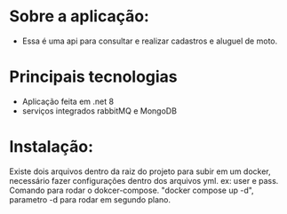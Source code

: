 # Sobre a aplicação:
  - Essa é uma api para consultar e realizar cadastros e aluguel de moto.
# Principais tecnologias
 - Aplicação feita em .net 8
 - serviços integrados rabbitMQ e MongoDB
# Instalação:
  Existe dois arquivos dentro da raiz do projeto para subir em um docker, necessário fazer configurações dentro dos arquivos yml. ex: user e pass.
  Comando para rodar o dokcer-compose. "docker compose up -d", parametro -d para rodar em segundo plano.     
